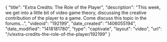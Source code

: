 {
    "title": "Extra Credits: The Role of the Player",
    "description": "This week, we get into a little bit of video game theory, discussing the creative contribution of the player to a game. Come discuss this topic in the forums...",
    "videoid": "192199",
    "date_created": "1406055194",
    "date_modified": "1418181780",
    "type": "captivate",
    "layout": "video",
    "url": "\/v\/extra-credits-the-role-of-the-player\/192199"
}